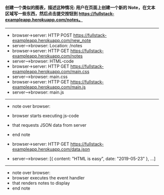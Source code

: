 #### 创建一个类似的图表，描述这种情况: 用户在页面上创建一个新的 Note，在文本区域写一些东西，然后点击提交按钮到 https://fullstack-exampleapp.herokuapp.com/notes。

***

* browser->server: HTTP POST https://fullstack-exampleapp.herokuapp.com/new_note
* server-->browser: Location: /notes
* browser->server: HTTP GET https://fullstack-exampleapp.herokuapp.com/notes
* server-->browser: HTML-code
* browser->server: HTTP GET https://fullstack-exampleapp.herokuapp.com/main.css
* server-->browser: main.css
* browser->server: HTTP GET https://fullstack-exampleapp.herokuapp.com/main.js
* server-->browser: main.js  

***
* note over browser:
* browser starts executing js-code
* that requests JSON data from server
* end note  

* browser->server: HTTP GET https://fullstack-exampleapp.herokuapp.com/data.json
* server-->browser: [{ content: "HTML is easy", date: "2019-05-23" }, ...]  

***

* note over browser:
* browser executes the event handler
* that renders notes to display
* end note